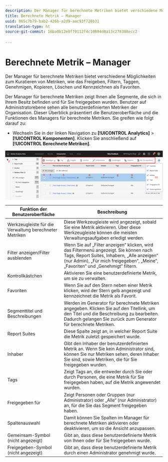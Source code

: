 ```yaml
---
description: Der Manager für berechnete Metriken bietet verschiedene Möglichkeiten zum Kuratieren von Metriken, wie das Freigeben, Filtern, Taggen, Genehmigen, Kopieren, Löschen und Kennzeichnen als Favoriten.
title: Berechnete Metrik – Manager
uuid: 065c7b79-bab2-426b-a2d9-aac93f728b31
translation-type: ht
source-git-commit: 16ba0b12e0f70112f4c10804d0a13c278388ecc2

---
```



# Berechnete Metrik – Manager

Der Manager für berechnete Metriken bietet verschiedene Möglichkeiten zum Kuratieren von Metriken, wie das Freigeben, Filtern, Taggen, Genehmigen, Kopieren, Löschen und Kennzeichnen als Favoriten.

Der Manager für berechnete Metriken zeigt Ihnen alle Segmente, die sich in Ihrem Besitz befinden und für Sie freigegeben wurden. Benutzer auf Administratorebene sehen alle benutzerdefinierten Metriken der Organisation. Dieser Überblick präsentiert die Benutzeroberfläche und die Funktionen des Managers für berechnete Metriken. Sie greifen wie folgt darauf zu:

* Wechseln Sie in der linken Navigation zu **[!UICONTROL Analytics]** > **[!UICONTROL Komponenten]**. Klicken Sie anschließend auf **[!UICONTROL Berechnete Metriken]**.

![](assets/calcmet_mgr_ui.png)

| Funktion der Benutzeroberfläche | Beschreibung |
|---|---|
| Werkzeugleiste für die Verwaltung berechneter Metriken | Diese Werkzeugleiste wird angezeigt, sobald Sie eine Metrik aktivieren. Über diese Werkzeugleiste können die meisten Verwaltungsaufgaben erledigt werden. |
| Filter anzeigen/Filter ausblenden | Wenn Sie auf „Filter anzeigen“ klicken, wird das Filtermenü angezeigt. Sie können nach Tags, Report Suites, Inhabern, „Alle anzeigen“ (nur Admin), „Für mich freigegeben“, „Meine“, „Favoriten“ und „Genehmigt“ filtern. |
| Kontrollkästchen | Aktivieren Sie eine benutzerdefinierte Metrik, um sie zu verwalten. |
| Favoriten | Wenn Sie auf den Stern neben einer Metrik klicken, wird der Stern gelb angezeigt und kennzeichnet die Metrik als Favorit. |
| Segmenttitel und Beschreibungen | Werden im Generator für berechnete Metriken angegeben. Klicken Sie auf den Titellink, um den Titel und die Beschreibung zu bearbeiten. Dadurch gelangen Sie zurück zum Generator für berechnete Metriken. |
| Report Suites | Diese Spalte zeigt an, in welcher Report Suite die Metrik zuletzt gespeichert wurde. |
| Inhaber | Gibt den Inhaber der benutzerdefinierten Metrik an. Wenn Sie kein Administrator sind, können Sie nur Metriken sehen, deren Inhaber Sie sind, sowie Metriken, die für Sie freigegeben wurden. |
| Tags | Zeigt Tags an, die entweder durch Sie oder durch Personen, die eine Metrik für Sie freigegeben haben, auf die Metrik angewendet wurden. |
| Freigegeben für | Zeigt Personen oder Gruppen (nur Administrator) oder „Alle“ (nur Administrator) an, für die Sie das Segment freigegeben haben. |
| Spaltenauswahl | Damit können Sie Spalten im Manager für berechnete Metriken aktivieren oder deaktivieren, um so die Ansicht anzupassen. |
| Gemeinsam-Symbol  (nicht angezeigt) | Gibt an, dass diese benutzerdefinierte Metrik von Ihnen oder für Sie freigegeben wurde. |
| Freigegeben-Symbol  (nicht angezeigt) | Gibt an, dass diese benutzerdefinierte Metrik durch einen Administrator genehmigt wurde. |
